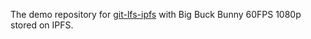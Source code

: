 The demo repository for [git-lfs-ipfs](https://github.com/sameer/git-lfs-ipfs) with Big Buck Bunny 60FPS 1080p stored on IPFS.

